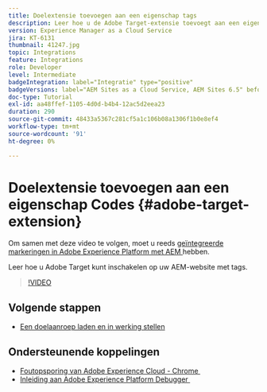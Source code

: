 ```yaml
---
title: Doelextensie toevoegen aan een eigenschap tags
description: Leer hoe u de Adobe Target-extensie toevoegt aan een eigenschap tags.
version: Experience Manager as a Cloud Service
jira: KT-6131
thumbnail: 41247.jpg
topic: Integrations
feature: Integrations
role: Developer
level: Intermediate
badgeIntegration: label="Integratie" type="positive"
badgeVersions: label="AEM Sites as a Cloud Service, AEM Sites 6.5" before-title="false"
doc-type: Tutorial
exl-id: aa48ffef-1105-4d0d-b4b4-12ac5d2eea23
duration: 290
source-git-commit: 48433a5367c281cf5a1c106b08a1306f1b0e8ef4
workflow-type: tm+mt
source-wordcount: '91'
ht-degree: 0%

---
```


# Doelextensie toevoegen aan een eigenschap Codes {#adobe-target-extension}

Om samen met deze video te volgen, moet u reeds [&#x200B; geïntegreerde markeringen in Adobe Experience Platform met AEM &#x200B;](../experience-platform/data-collection/tags/overview.md) hebben.

Leer hoe u Adobe Target kunt inschakelen op uw AEM-website met tags.

>[!VIDEO](https://video.tv.adobe.com/v/41247?quality=12&learn=on)

## Volgende stappen

+ [Een doelaanroep laden en in werking stellen](./load-and-fire-target.md)

## Ondersteunende koppelingen

+ [&#x200B; Foutopsporing van Adobe Experience Cloud - Chrome &#x200B;](https://chrome.google.com/webstore/detail/adobe-experience-platform/bfnnokhpnncpkdmbokanobigaccjkpob)
+ [&#x200B; Inleiding aan Adobe Experience Platform Debugger &#x200B;](https://experienceleague.adobe.com/docs/platform-learn/data-collection/debugger/overview.html?lang=nl-NL)
